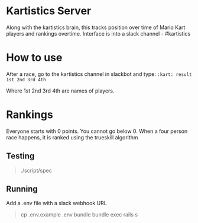 # Kartistics Server

Along with the kartistics brain, this tracks position over time of Mario Kart players and rankings overtime.  Interface is into a slack channel - #kartistics

# How to use
After a race, go to the kartistics channel in slackbot and type:
`:kart: result 1st 2nd 3rd 4th`

Where 1st 2nd 3rd 4th are names of players.

# Rankings
Everyone starts with 0 points. You cannot go below 0. When a four person race happens, it is ranked using the trueskill algorithm

## Testing

> ./script/spec

## Running

Add a .env file with a slack webhook URL

> cp .env.example .env
> bundle
> bundle exec rails s
